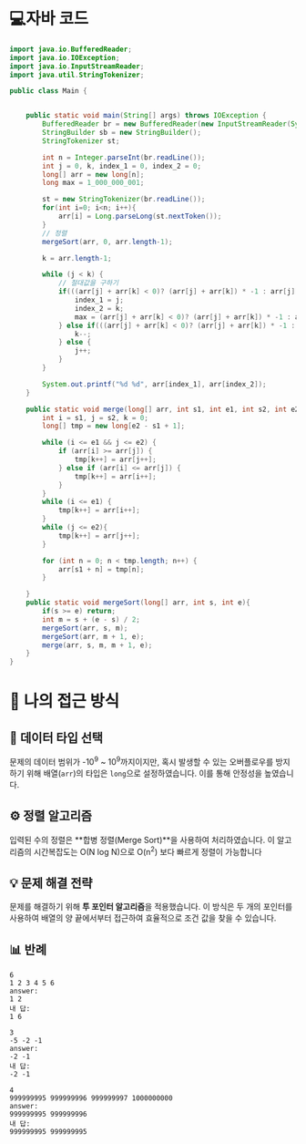 <!-- 꾸미는데 있어 ChatGPT를 사용하였습니다. -->
# 💻자바 코드
```java
import java.io.BufferedReader;
import java.io.IOException;
import java.io.InputStreamReader;
import java.util.StringTokenizer;

public class Main {


    public static void main(String[] args) throws IOException {
        BufferedReader br = new BufferedReader(new InputStreamReader(System.in));
        StringBuilder sb = new StringBuilder();
        StringTokenizer st;

        int n = Integer.parseInt(br.readLine());
        int j = 0, k, index_1 = 0, index_2 = 0;
        long[] arr = new long[n];
        long max = 1_000_000_001;

        st = new StringTokenizer(br.readLine());
        for(int i=0; i<n; i++){
            arr[i] = Long.parseLong(st.nextToken());
        }
        // 정렬
        mergeSort(arr, 0, arr.length-1);

        k = arr.length-1;

        while (j < k) {
            // 절대값을 구하기
            if(((arr[j] + arr[k] < 0)? (arr[j] + arr[k]) * -1 : arr[j] + arr[k]) < max && j != k){
                index_1 = j;
                index_2 = k;
                max = (arr[j] + arr[k] < 0)? (arr[j] + arr[k]) * -1 : arr[j] + arr[k];
            } else if(((arr[j] + arr[k] < 0)? (arr[j] + arr[k]) * -1 : arr[j] + arr[k]) > max) {
                k--;
            } else {
                j++;
            }
        }

        System.out.printf("%d %d", arr[index_1], arr[index_2]);
    }

    public static void merge(long[] arr, int s1, int e1, int s2, int e2) {
        int i = s1, j = s2, k = 0;
        long[] tmp = new long[e2 - s1 + 1];

        while (i <= e1 && j <= e2) {
            if (arr[i] >= arr[j]) {
                tmp[k++] = arr[j++];
            } else if (arr[i] <= arr[j]) {
                tmp[k++] = arr[i++];
            }
        }
        while (i <= e1) {
            tmp[k++] = arr[i++];
        }
        while (j <= e2){
            tmp[k++] = arr[j++];
        }

        for (int n = 0; n < tmp.length; n++) {
            arr[s1 + n] = tmp[n];
        }

    }
    public static void mergeSort(long[] arr, int s, int e){
        if(s >= e) return;
        int m = s + (e - s) / 2;
        mergeSort(arr, s, m);
        mergeSort(arr, m + 1, e);
        merge(arr, s, m, m + 1, e);
    }
}
```

# 💭 나의 접근 방식

## 🌟 데이터 타입 선택
문제의 데이터 범위가 -10<sup>9</sup> ~ 10<sup>9</sup>까지이지만, 혹시 발생할 수 있는 오버플로우를 방지하기 위해 배열(`arr`)의 타입은 `long`으로 설정하였습니다. 이를 통해 안정성을 높였습니다.

## ⚙️ 정렬 알고리즘
입력된 수의 정렬은 **합병 정렬(Merge Sort)**을 사용하여 처리하였습니다. 이 알고리즘의 시간복잡도는 O(N log N)으로 O(n<sup>2</sup>) 보다 빠르게 정렬이 가능합니다

## 💡 문제 해결 전략
문제를 해결하기 위해 **투 포인터 알고리즘**을 적용했습니다. 이 방식은 두 개의 포인터를 사용하여 배열의 양 끝에서부터 접근하여 효율적으로 조건 값을 찾을 수 있습니다.

## 📊 반례
```
6
1 2 3 4 5 6
answer: 
1 2
내 답:
1 6

3
-5 -2 -1
answer: 
-2 -1
내 답:
-2 -1

4
999999995 999999996 999999997 1000000000
answer:
999999995 999999996
내 답:
999999995 999999995

```
